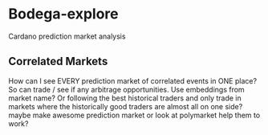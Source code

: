 # Bodega-explore
Cardano prediction market analysis

## Correlated Markets
How can I see EVERY prediction market of correlated events in ONE place? So can trade / see if any arbitrage opportunities. Use embeddings from market name?
Or following the best historical traders and only trade in markets where the historically good traders are almost all on one side? maybe
make awesome prediction market or look at
polymarket help them to work?
